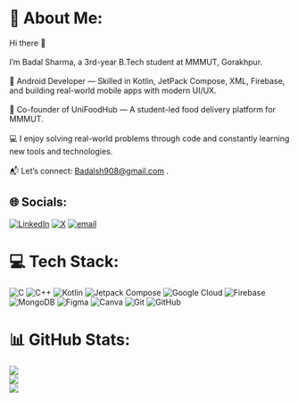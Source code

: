 # 💫 About Me:
Hi there 👋<br><br> I’m Badal Sharma, a 3rd-year B.Tech student at MMMUT, Gorakhpur.<br><br>🚀 Android Developer — Skilled in Kotlin, JetPack Compose, XML, Firebase, and building real-world mobile apps with modern UI/UX.<br><br>🧠 Co-founder of UniFoodHub — A student-led food delivery platform for MMMUT.<br><br>💻 I enjoy solving real-world problems through code and constantly learning new tools and technologies.<br><br>📬 Let’s connect: Badalsh908@gmail.com .


## 🌐 Socials:
[![LinkedIn](https://img.shields.io/badge/LinkedIn-%230077B5.svg?logo=linkedin&logoColor=white)](https://linkedin.com/in/badalm06) [![X](https://img.shields.io/badge/X-black.svg?logo=X&logoColor=white)](https://x.com/badal1406) [![email](https://img.shields.io/badge/Email-D14836?logo=gmail&logoColor=white)](mailto:badalsh908@gmail.com) 

# 💻 Tech Stack:
![C](https://img.shields.io/badge/c-%2300599C.svg?style=flat&logo=c&logoColor=white) ![C++](https://img.shields.io/badge/c++-%2300599C.svg?style=flat&logo=c%2B%2B&logoColor=white) ![Kotlin](https://img.shields.io/badge/kotlin-%237F52FF.svg?style=flat&logo=kotlin&logoColor=white) ![Jetpack Compose](https://img.shields.io/badge/Jetpack%20Compose-4285F4.svg?style=flat&logo=jetpackcompose&logoColor=white) ![Google Cloud](https://img.shields.io/badge/GoogleCloud-%234285F4.svg?style=flat&logo=google-cloud&logoColor=white) ![Firebase](https://img.shields.io/badge/firebase-%23039BE5.svg?style=flat&logo=firebase) ![MongoDB](https://img.shields.io/badge/MongoDB-%234ea94b.svg?style=flat&logo=mongodb&logoColor=white) ![Figma](https://img.shields.io/badge/figma-%23F24E1E.svg?style=flat&logo=figma&logoColor=white) ![Canva](https://img.shields.io/badge/Canva-%2300C4CC.svg?style=flat&logo=Canva&logoColor=white) ![Git](https://img.shields.io/badge/git-%23F05033.svg?style=flat&logo=git&logoColor=white) ![GitHub](https://img.shields.io/badge/github-%23121011.svg?style=flat&logo=github&logoColor=white) 
# 📊 GitHub Stats:
![](https://github-readme-stats.vercel.app/api?username=badalm06&theme=dark&hide_border=false&include_all_commits=false&count_private=false)<br/>
![](https://nirzak-streak-stats.vercel.app/?user=badalm06&theme=dark&hide_border=false)<br/>
![](https://github-readme-stats.vercel.app/api/top-langs/?username=badalm06&theme=dark&hide_border=false&include_all_commits=false&count_private=false&layout=compact)

<!-- Proudly created with GPRM ( https://gprm.itsvg.in ) -->
